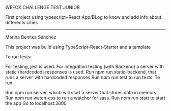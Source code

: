 WEFOX CHALLENGE TEST JUNIOR

First project using typescript+React App/BLog to know and add info about differents cities



------------------------------

Marina Benítez Sánchez

This project was build using TypeScript-React-Starter and a template

To run tests:

For testing, jest is used.
For integration testing (with Backend) a server with static (hardcoded) responses is used.
Run npm run static-backend, that runs a server with hardcoded responses
Run npm run test to run tests.
To run

Run npm run server, which will start a server that stores data in memory.
Run npm run watch-css to run a watcher for sass.
Run npm run start to start the app
Go to localhost:3000
